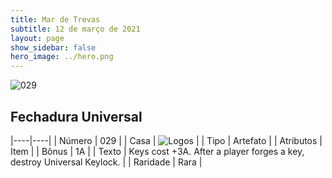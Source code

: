 ```yaml
---
title: Mar de Trevas
subtitle: 12 de março de 2021
layout: page
show_sidebar: false
hero_image: ../hero.png
---
```


![029](https://cdn.keyforgegame.com/media/card_front/pt/496_029_3M3F33339XV4_pt.png)

## Fechadura Universal

|----|----|
| Número | 029 |
| Casa | ![Logos](https://archonarcana.com/images/thumb/c/ce/Logos.png/22px-Logos.png "Logos") |
| Tipo | Artefato |
| Atributos | Item |
| Bônus | 1A |
| Texto | Keys cost +3A.  After a player forges a key, destroy Universal Keylock. |
| Raridade | Rara |
